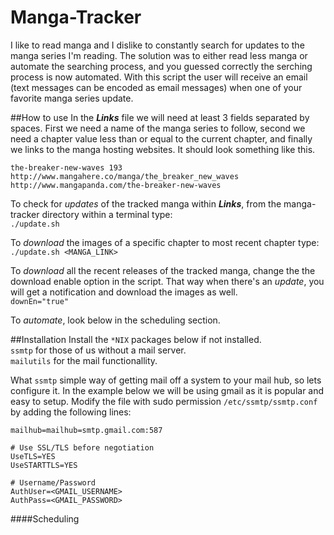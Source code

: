 # Manga-Tracker
I like to read manga and I dislike to constantly search for updates to the manga series I'm reading. The solution was to either read less manga or automate the searching process, and you guessed correctly the serching process is now automated. With this script the user will receive an email (text messages can be encoded as email messages) when one of your favorite manga series update.  

##How to use
In the ***Links*** file we will need at least 3 fields separated by spaces. First we need a name of the manga series to follow, second we need a chapter value less than or equal to the current chapter, and finally we links to the manga hosting websites. It should look something like this.  
```
the-breaker-new-waves 193 http://www.mangahere.co/manga/the_breaker_new_waves http://www.mangapanda.com/the-breaker-new-waves
```
To check for *updates* of the tracked manga within ***Links***, from the manga-tracker directory within a terminal type:  
`./update.sh`  

 To *download* the images of a specific chapter to most recent chapter type:
 `./update.sh <MANGA_LINK>`  
 
 To *download* all the recent releases of the tracked manga, change the the download enable option in the script. That way when there's an *update*, you will get a notification and download the images as well.  
 `downEn="true"`
 
 To *automate*, look below in the scheduling section.  
 
##Installation
Install the `*NIX` packages below if not installed.  
`ssmtp` for those of us without a mail server.  
`mailutils` for the mail functionallity.  

What `ssmtp` simple way of getting mail off a system to your mail hub, so lets configure it. In the example below we will be using gmail as it is popular and easy to setup. Modify the file with sudo permission `/etc/ssmtp/ssmtp.conf` by adding the following lines:

```
mailhub=mailhub=smtp.gmail.com:587  
  
# Use SSL/TLS before negotiation  
UseTLS=YES  
UseSTARTTLS=YES  

# Username/Password  
AuthUser=<GMAIL_USERNAME>  
AuthPass=<GMAIL_PASSWORD>  
```
####Scheduling
